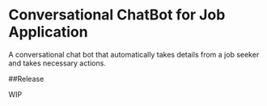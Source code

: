 # Conversational ChatBot for Job Application #

A conversational chat bot that automatically takes details from a job seeker and takes necessary actions.

##Release

WIP